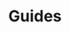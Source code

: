 # Guides

<PageRef page="extending-a-shopware-migration-profile" title="<<<title-missing>>>" />

<PageRef page="extending-the-migration-connector" title="<<<title-missing>>>" />

<PageRef page="decorating-a-shopware-migration-assistant-converter" title="<<<title-missing>>>" />

<PageRef page="creating-a-new-migration-profile" title="<<<title-missing>>>" />
